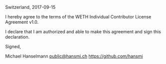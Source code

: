 Switzerland, 2017-09-15

I hereby agree to the terms of the WETH Individual Contributor License
Agreement v1.0.

I declare that I am authorized and able to make this agreement and sign this
declaration.

Signed,

Michael Hanselmann public@hansmi.ch https://github.com/hansmi
